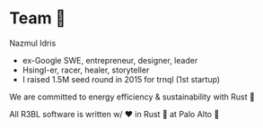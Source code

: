 # Team 💪

Nazmul Idris
- ex-Google SWE, entrepreneur, designer, leader
- HsingI-er, racer, healer, storyteller
- I raised 1.5M seed round in 2015 for trnql (1st startup)

We are committed to energy efficiency & sustainability
with Rust 🌱

All R3BL software is written w/ ❤️  in Rust 🦀 at
Palo Alto 🗽